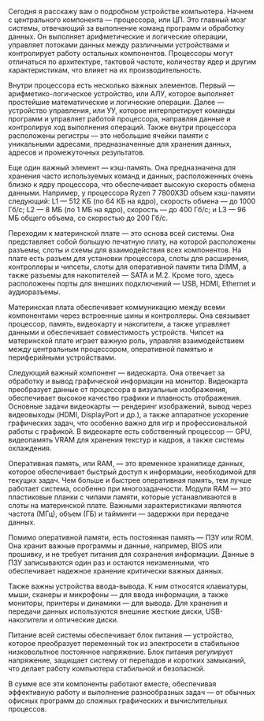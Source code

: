 Сегодня я расскажу вам о подробном устройстве компьютера. Начнем с центрального компонента — процессора, или ЦП. Это главный мозг системы, отвечающий за выполнение команд программ и обработку данных. Он выполняет арифметические и логические операции, управляет потоками данных между различными устройствами и контролирует работу остальных компонентов. Процессоры могут отличаться по архитектуре, тактовой частоте, количеству ядер и другим характеристикам, что влияет на их производительность.

Внутри процессора есть несколько важных элементов. Первый — арифметико-логическое устройство, или АЛУ, которое выполняет простейшие математические и логические операции. Далее — устройство управления, или УУ, которое интерпретирует команды программ и управляет работой процессора, направляя данные и контролируя ход выполнения операций. Также внутри процессора расположены регистры — это небольшие ячейки памяти с уникальными адресами, предназначенные для хранения данных, адресов и промежуточных результатов.

Еще один важный элемент — кэш-память. Она предназначена для хранения часто используемых команд и данных, расположенных очень близко к ядру процессора, что обеспечивает высокую скорость обмена данными. Например, у процессора Ryzen 7 7800X3D объем кэш-памяти следующий: L1 — 512 КБ (по 64 КБ на ядро), скорость обмена — до 1000 Гб/с; L2 — 8 МБ (по 1 МБ на ядро), скорость — до 400 Гб/с; и L3 — 96 МБ общего объема, со скоростью до 200 Гб/с.

Переходим к материнской плате — это основа всей системы. Она представляет собой большую печатную плату, на которой расположены разъемы, слоты и схемы для взаимодействия всех компонентов. На плате есть разъем для установки процессора, слоты для расширения, контроллеры и чипсеты, слоты для оперативной памяти типа DIMM, а также разъемы для накопителей — SATA и M.2. Кроме того, здесь расположены порты для внешних подключений — USB, HDMI, Ethernet и аудиоразъемы.

Материнская плата обеспечивает коммуникацию между всеми компонентами через встроенные шины и контроллеры. Она связывает процессор, память, видеокарту и накопители, а также управляет данными и обеспечивает совместимость устройств. Чипсет на материнской плате играет важную роль, управляя взаимодействием между центральным процессором, оперативной памятью и периферийными устройствами.

Следующий важный компонент — видеокарта. Она отвечает за обработку и вывод графической информации на монитор. Видеокарта преобразует данные от процессора в визуальные изображения, обеспечивает высокое качество графики и плавность отображения. Основные задачи видеокарты — рендеринг изображений, вывод через видеовыходы (HDMI, DisplayPort и др.), а также аппаратное ускорение графических задач, что особенно важно для игр и профессиональной работы с графикой. В видеокарте есть собственный процессор — GPU, видеопамять VRAM для хранения текстур и кадров, а также системы охлаждения.

Оперативная память, или RAM, — это временное хранилище данных, которое обеспечивает быстрый доступ к информации, необходимой для текущих задач. Чем больше и быстрее оперативная память, тем лучше работает система, особенно при многозадачности. Модули RAM — это пластиковые планки с чипами памяти, которые устанавливаются в слоты на материнской плате. Важными характеристиками являются частота (МГц), объем (ГБ) и тайминги — задержки при передаче данных.

Помимо оперативной памяти, есть постоянная память — ПЗУ или ROM. Она хранит важные программы и данные, например, BIOS или прошивку, и не требует питания для сохранения информации. Данные в ПЗУ записываются один раз и остаются неизменными, что обеспечивает надежное хранение критически важных данных.

Также важны устройства ввода-вывода. К ним относятся клавиатуры, мыши, сканеры и микрофоны — для ввода информации, а также мониторы, принтеры и динамики — для вывода. Для хранения и передачи данных используются внешние жесткие диски, USB-накопители и оптические диски.

Питание всей системы обеспечивает блок питания — устройство, которое преобразует переменный ток из электросети в стабильное низковольтное постоянное напряжение. Блок питания регулирует напряжение, защищает систему от перепадов и коротких замыканий, что делает работу компьютера стабильной и безопасной.

В сумме все эти компоненты работают вместе, обеспечивая эффективную работу и выполнение разнообразных задач — от обычных офисных программ до сложных графических и вычислительных процессов.